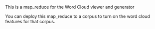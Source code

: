 This is a map_reduce for the Word Cloud viewer and generator

You can deploy this map_reduce to a corpus to turn on the word cloud features for that corpus. 
